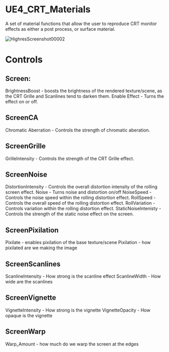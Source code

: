 # UE4_CRT_Materials
A set of material functions that allow the user to reproduce CRT monitor effects as either a post process, or surface material.

![HighresScreenshot00002](https://user-images.githubusercontent.com/6026593/151671083-3d20a6c7-36f4-415f-8165-e30a3ca0e7c7.png)

# Controls
## Screen:
BrightnessBoost - boosts the brightness of the rendered texture/scene, as the CRT Grille and Scanlines tend to darken them.
Enable Effect - Turns the effect on or off.

## ScreenCA
Chromatic Aberration - Controls the strength of chromatic aberation.

## ScreenGrille
GrilleIntensity - Controls the strength of the CRT Grille effect.

## ScreenNoise
DistortionIntensity - Controls the overall distortion intensity of the rolling screen effect.
Noise - Turns noise and distortion on/off
NoiseSpeed - Controls the noise speed within the rolling distortion effect.
RollSpeed - Controls the overall speed of the rolling distortion effect.
RollVariation - Controls variation within the rolling distortion effect.
StaticNoiseIntenisty - Controls the strength of the static noise effect on the screen.

## ScreenPixilation
Pixilate - enables pixilation of the base texture/scene
Pixilation - how pixilated are we making the image

## ScreenScanlines
ScanlineIntensity - How strong is the scanline effect
ScanlineWidth - How wide are the scanlines

## ScreenVignette
VignetteIntensity - How strong is the vignette
VignetteOpacity - How opaque is the vignette

## ScreenWarp
Warp_Amount - how much do we warp the screen at the edges
